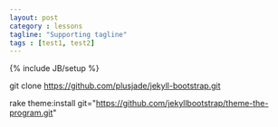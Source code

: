 ```yaml
---
layout: post
category : lessons
tagline: "Supporting tagline"
tags : [test1, test2]
---
```

{% include JB/setup %}

git clone https://github.com/plusjade/jekyll-bootstrap.git

rake theme:install git="https://github.com/jekyllbootstrap/theme-the-program.git"